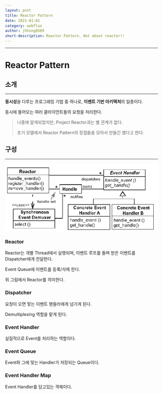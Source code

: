 ```yaml
---
layout: post
title: Reactor Pattern
date: 2021-01-01
category: webflux
author: jhhong0509
short-description: Reactor Pattern, Not about reactor!!
---
```

------

# Reactor Pattern

## 소개

---

**동시성**을 다루는 프로그래밍 기법 중 하나로, **이벤트 기반 아키텍처**의 일종이다.

동시에 들어오는 여러 클라이언트들의 요청을 처리한다.

> 나중에 알게되었지만, Project Reactor과는 별 관계가 없다.
>
> 초기 모델에서 Reactor Pattern의 장점들을 모아서 만들긴 했다고 한다.



## 구성

---

![Reactor의 구성](./images/reactor_pattern.png)

### Reactor

Reactor는 개별 Thread에서 실행되며, 이벤트 루프를 돌며 받은 이벤트를 Dispatcher에게 전달한다.

Event Queue에 이벤트를 등록/삭제 한다.

위 그림에서 Reactor를 의미한다.



### Dispatcher

요청이 오면 맞는 이벤트 핸들러에게 넘기게 된다.

Demultiplexing 역할을 맡게 된다.




### Event Handler

실질적으로 Event를 처리하는 역할이다.



### Event Queue

Event와 그에 맞는 Handler가 저장되는 Queue이다.



### Event Handler Map

Event Handler를 담고있는 객체이다.